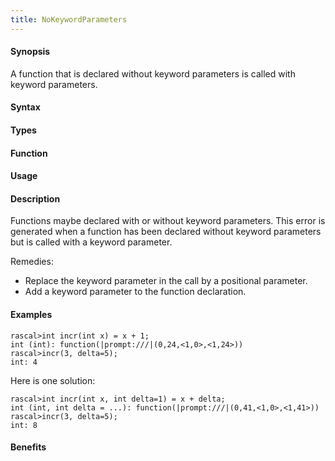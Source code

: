 ```yaml
---
title: NoKeywordParameters
---
```


#### Synopsis

A function that is declared without keyword parameters is called with keyword parameters.

#### Syntax

#### Types

#### Function
       
#### Usage

#### Description

Functions maybe declared with or without keyword parameters.
This error is generated when a function has been declared without keyword parameters but is called with a keyword parameter.

Remedies:

*  Replace the keyword parameter in the call by a positional parameter.
*  Add a keyword parameter to the function declaration.

#### Examples


```rascal-shell
rascal>int incr(int x) = x + 1;
int (int): function(|prompt:///|(0,24,<1,0>,<1,24>))
rascal>incr(3, delta=5);
int: 4
```
Here is one solution:

```rascal-shell
rascal>int incr(int x, int delta=1) = x + delta;
int (int, int delta = ...): function(|prompt:///|(0,41,<1,0>,<1,41>))
rascal>incr(3, delta=5);
int: 8
```

#### Benefits



